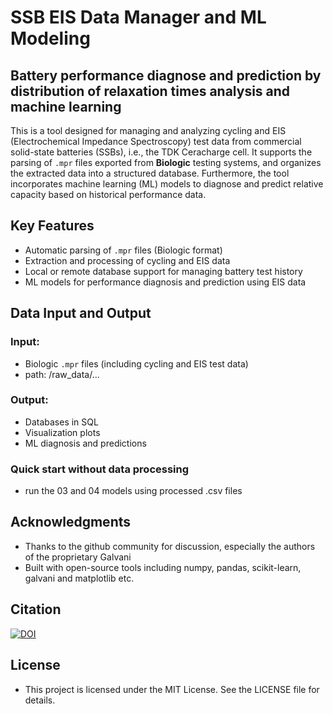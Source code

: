 # SSB EIS Data Manager and ML Modeling
## Battery performance diagnose and prediction by distribution of relaxation times analysis and machine learning

This is a tool designed for managing and analyzing cycling and EIS (Electrochemical Impedance Spectroscopy) test data from commercial solid-state batteries (SSBs), i.e., the TDK Ceracharge cell. It supports the parsing of `.mpr` files exported from **Biologic** testing systems, and organizes the extracted data into a structured database. Furthermore, the tool incorporates machine learning (ML) models to diagnose and predict relative capacity based on historical performance data.

## Key Features

-  Automatic parsing of `.mpr` files (Biologic format)
-  Extraction and processing of cycling and EIS data
-  Local or remote database support for managing battery test history
-  ML models for performance diagnosis and prediction using EIS data

## Data Input and Output

### Input:

- Biologic `.mpr` files (including cycling and EIS test data)
- path: /raw_data/...

### Output:

- Databases in SQL
- Visualization plots
- ML diagnosis and predictions

### Quick start without data processing
- run the 03 and 04 models using processed .csv files

## Acknowledgments
- Thanks to the github community for discussion, especially the authors of the proprietary Galvani
- Built with open-source tools including numpy, pandas, scikit-learn, galvani and matplotlib etc.

## Citation
[![DOI](https://zenodo.org/badge/DOI/10.5281/zenodo.16313223.svg)](https://doi.org/10.5281/zenodo.16313223)

## License
- This project is licensed under the MIT License. See the LICENSE file for details.
